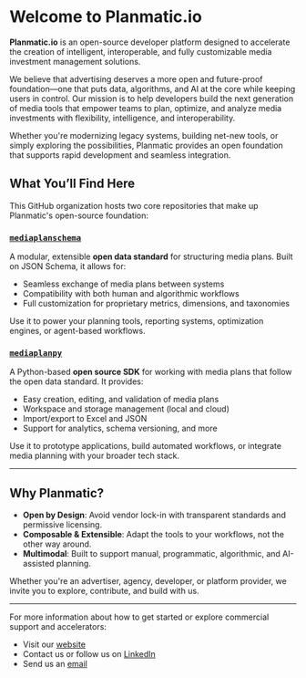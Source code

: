 # Welcome to Planmatic.io

**Planmatic.io** is an open-source developer platform designed to accelerate the creation of intelligent, interoperable, and fully customizable media investment management solutions.

We believe that advertising deserves a more open and future-proof foundation—one that puts data, algorithms, and AI at the core while keeping users in control. Our mission is to help developers build the next generation of media tools that empower teams to plan, optimize, and analyze media investments with flexibility, intelligence, and interoperability.

Whether you're modernizing legacy systems, building net-new tools, or simply exploring the possibilities, Planmatic provides an open foundation that supports rapid development and seamless integration.

## What You’ll Find Here

This GitHub organization hosts two core repositories that make up Planmatic's open-source foundation:

### [`mediaplanschema`](https://github.com/laurent-colard-l5i/mediaplanschema)

A modular, extensible **open data standard** for structuring media plans. Built on JSON Schema, it allows for:

- Seamless exchange of media plans between systems
- Compatibility with both human and algorithmic workflows
- Full customization for proprietary metrics, dimensions, and taxonomies

Use it to power your planning tools, reporting systems, optimization engines, or agent-based workflows.

### [`mediaplanpy`](https://github.com/laurent-colard-l5i/mediaplanpy)

A Python-based **open source SDK** for working with media plans that follow the open data standard. It provides:

- Easy creation, editing, and validation of media plans
- Workspace and storage management (local and cloud)
- Import/export to Excel and JSON
- Support for analytics, schema versioning, and more

Use it to prototype applications, build automated workflows, or integrate media planning with your broader tech stack.

---

## Why Planmatic?

- **Open by Design**: Avoid vendor lock-in with transparent standards and permissive licensing.
- **Composable & Extensible**: Adapt the tools to your workflows, not the other way around.
- **Multimodal**: Built to support manual, programmatic, algorithmic, and AI-assisted planning.

Whether you're an advertiser, agency, developer, or platform provider, we invite you to explore, contribute, and build with us.

---

For more information about how to get started or explore commercial support and accelerators:
- Visit our [website](https://www.planmatic.io)
- Contact us or follow us on [LinkedIn](https://www.linkedin.com/company/planmatic)
- Send us an [email](mailto:contact@planmatic.io)
